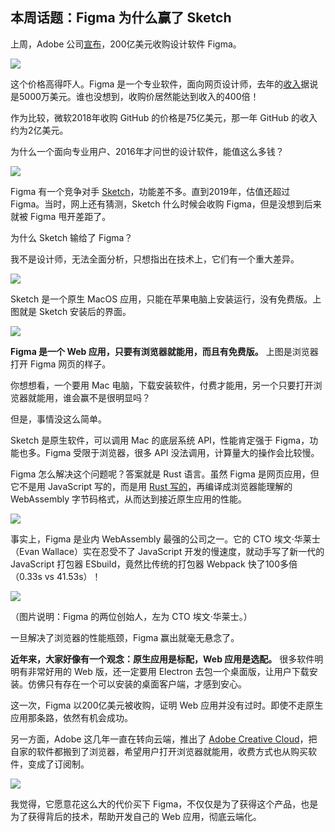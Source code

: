 ## 本周话题：Figma 为什么赢了 Sketch

上周，Adobe 公司[宣布](https://36kr.com/p/1917326805803014)，200亿美元收购设计软件 Figma。

![](https://cdn.beekka.com/blogimg/asset/202209/bg2022092001.webp)

这个价格高得吓人。Figma 是一个专业软件，面向网页设计师，去年的[收入](https://www.cbinsights.com/company/figma/financials)据说是5000万美元。谁也没想到，收购价居然能达到收入的400倍！

作为比较，微软2018年收购 GitHub 的价格是75亿美元，那一年 GitHub 的收入约为2亿美元。

为什么一个面向专业用户、2016年才问世的设计软件，能值这么多钱？

![](https://cdn.beekka.com/blogimg/asset/202209/bg2022092002.webp)

Figma 有一个竞争对手 [Sketch](https://www.sketch.com/)，功能差不多。直到2019年，估值还超过 Figma。当时，网上还有猜测，Sketch 什么时候会收购 Figma，但是没想到后来就被 Figma 甩开差距了。

为什么 Sketch 输给了 Figma？

我不是设计师，无法全面分析，只想指出在技术上，它们有一个重大差异。

![](https://cdn.beekka.com/blogimg/asset/202209/bg2022092003.webp)

Sketch 是一个原生 MacOS 应用，只能在苹果电脑上安装运行，没有免费版。上图就是 Sketch 安装后的界面。

![](https://cdn.beekka.com/blogimg/asset/202209/bg2022092004.webp)

**Figma 是一个 Web 应用，只要有浏览器就能用，而且有免费版。** 上图是浏览器打开 Figma 网页的样子。

你想想看，一个要用 Mac 电脑，下载安装软件，付费才能用，另一个只要打开浏览器就能用，谁会赢不是很明显吗？

但是，事情没这么简单。

Sketch 是原生软件，可以调用 Mac 的底层系统 API，性能肯定强于 Figma，功能也多。Figma 受限于浏览器，很多 API 没法调用，计算量大的操作会比较慢。

Figma 怎么解决这个问题呢？答案就是 Rust 语言。虽然 Figma 是网页应用，但它不是用 JavaScript 写的，而是用 [Rust 写的](https://www.figma.com/blog/rust-in-production-at-figma/)，再编译成浏览器能理解的 WebAssembly 字节码格式，从而达到接近原生应用的性能。

![](https://cdn.beekka.com/blogimg/asset/202209/bg2022092006.webp)

事实上，Figma 是业内 WebAssembly 最强的公司之一。它的 CTO 埃文·华莱士（Evan Wallace）实在忍受不了 JavaScript 开发的慢速度，就动手写了新一代的 JavaScript 打包器 ESbuild，竟然比传统的打包器 Webpack 快了100多倍（0.33s vs 41.53s）！

![](https://cdn.beekka.com/blogimg/asset/202209/bg2022092007.webp)

（图片说明：Figma 的两位创始人，左为 CTO 埃文·华莱士。）

一旦解决了浏览器的性能瓶颈，Figma 赢出就毫无悬念了。

**近年来，大家好像有一个观念：原生应用是标配，Web 应用是选配。** 很多软件明明有非常好用的 Web 版，还一定要用 Electron 去包一个桌面版，让用户下载安装。仿佛只有存在一个可以安装的桌面客户端，才感到安心。

这一次，Figma 以200亿美元被收购，证明 Web 应用并没有过时。即使不走原生应用那条路，依然有机会成功。

另一方面，Adobe 这几年一直在转向云端，推出了 [Adobe Creative Cloud](https://creativecloud.adobe.com/zh-Hans)，把自家的软件都搬到了浏览器，希望用户打开浏览器就能用，收费方式也从购买软件，变成了订阅制。

![](https://cdn.beekka.com/blogimg/asset/202209/bg2022092008.webp)

我觉得，它愿意花这么大的代价买下 Figma，不仅仅是为了获得这个产品，也是为了获得背后的技术，帮助开发自己的 Web 应用，彻底云端化。

